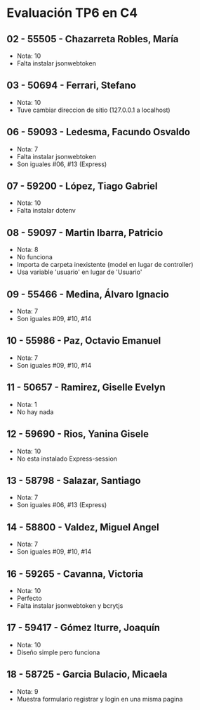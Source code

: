 # Evaluación TP6 en C4

## 02 - 55505 - Chazarreta Robles, María
- Nota: 10
- Falta instalar jsonwebtoken

## 03 - 50694 - Ferrari, Stefano
- Nota: 10
- Tuve cambiar direccion de sitio (127.0.0.1 a localhost)

## 06 - 59093 - Ledesma, Facundo Osvaldo
- Nota: 7
- Falta instalar jsonwebtoken
- Son iguales #06, #13 (Express)

## 07 - 59200 - López, Tiago Gabriel
- Nota: 10
- Falta instalar dotenv

## 08 - 59097 - Martin Ibarra, Patricio
- Nota: 8
- No funciona
- Importa de carpeta inexistente (model en lugar de controller)
- Usa variable 'usuario' en lugar de 'Usuario'

## 09 - 55466 - Medina, Álvaro Ignacio
- Nota: 7
- Son iguales #09, #10, #14

## 10 - 55986 - Paz, Octavio Emanuel
- Nota: 7
- Son iguales #09, #10, #14

## 11 - 50657 - Ramirez, Giselle Evelyn
- Nota: 1
- No hay nada

## 12 - 59690 - Rios, Yanina Gisele
- Nota: 10
- No esta instalado Express-session

## 13 - 58798 - Salazar, Santiago
- Nota: 7
- Son iguales #06, #13 (Express)

## 14 - 58800 - Valdez, Miguel Angel
- Nota: 7
- Son iguales #09, #10, #14

## 16 - 59265 - Cavanna, Victoria
- Nota: 10
- Perfecto
- Falta instalar jsonwebtoken y bcrytjs

## 17 - 59417 - Gómez Iturre, Joaquín
- Nota: 10
- Diseño simple pero funciona

## 18 - 58725 - Garcia Bulacio, Micaela
- Nota: 9
- Muestra formulario registrar y login en una misma pagina
